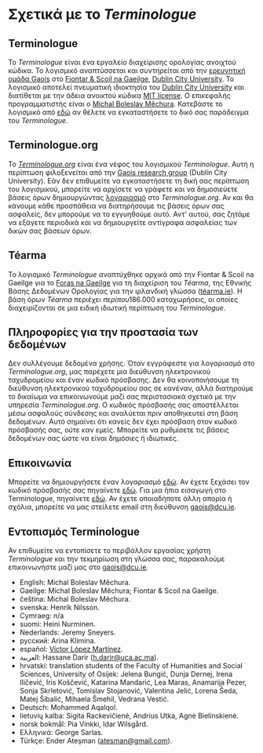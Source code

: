 # Σχετικά με το *Terminologue*

## Terminologue

Το *Terminologue* είναι ένα εργαλείο διαχείρισης ορολογίας ανοιχτού κώδικα. Το λογισμικό αναπτύσσεται και συντηρείται από την [ερευνητική ομάδα Gaois](https://www.gaois.ie/en/) στο [Fiontar & Scoil na Gaeilge](https://www.dcu.ie/fiontar_scoilnagaeilge/gaeilge/index.shtml), [Dublin City University](https://www.dcu.ie/). Το λογισμικό αποτελεί πνευματική ιδιοκτησία του [Dublin City University](https://www.dcu.ie/) και διατίθεται με την άδεια ανοικτού κώδικα [MIT license](https://opensource.org/licenses/MIT). Ο επικεφαλής προγραμματιστής είναι ο [Michal Boleslav Měchura](https://michmech.github.io/). Κατεβάστε το λογισμικό από [εδώ](https://github.com/gaois/terminologue) αν θέλετε να εγκαταστήσετε το δικό σας παράδειγμα του *Terminologue*.

## Terminologue.org

Το *[Terminologue.org](https://www.terminologue.org/)* είναι ένα νέφος του λογισμικού *Terminologue*. Αυτή η περίπτωση φιλοξενείται από την [Gaois research group](https://www.gaois.ie/en/) (Dublin City University). Εάν δεν επιθυμείτε να εγκαταστήσετε τη δική σας περίπτωση του λογισμικού, μπορείτε να αρχίσετε να γράφετε και να δημοσιεύετε βάσεις όρων δημιουργώντας [λογαριασμό](/signup/) στο *Terminologue.org*. Αν και θα κάνουμε κάθε προσπάθεια να διατηρήσουμε τις βάσεις όρων σας ασφαλείς, δεν μπορούμε να το εγγυηθούμε αυτό. Αντ' αυτού, σας ζητάμε να εξάγετε περιοδικά και να δημιουργείτε αντίγραφα ασφαλείας των δικών σας βάσεων όρων.

## Téarma

Το λογισμικό *Terminologue* αναπτύχθηκε αρχικά από την Fiontar & Scoil na Gaeilge για το [Foras na Gaeilge](https://www.forasnagaeilge.ie/) για τη διαχείριση του *Téarma*, της Εθνικής Βάσης Δεδομένων Ορολογίας για την ιρλανδική γλώσσα ([téarma.ie](https://www.tearma.ie/)). Η βάση όρων *Téarma* περιέχει *περίπου*186.000 καταχωρήσεις, οι οποίες διαχειρίζονται σε μια ειδική ιδιωτική περίπτωση του *Terminologue*.

## Πληροφορίες για την προστασία των δεδομένων

Δεν συλλέγουμε δεδομένα χρήσης. Όταν εγγράφεστε για λογαριασμό στο *Terminologue.org*, μας παρέχετε μια διεύθυνση ηλεκτρονικού ταχυδρομείου και έναν κωδικό πρόσβασης. Δεν θα κοινοποιήσουμε τη διεύθυνση ηλεκτρονικού ταχυδρομείου σας σε κανέναν, αλλά διατηρούμε το δικαίωμα να επικοινωνούμε μαζί σας περιστασιακά σχετικά με την υπηρεσία *Terminologue.org*. Ο κωδικός πρόσβασής σας αποστέλλεται μέσω ασφαλούς σύνδεσης και αναλύεται πριν αποθηκευτεί στη βάση δεδομένων. Αυτό σημαίνει ότι κανείς δεν έχει πρόσβαση στον κωδικό πρόσβασής σας, ούτε καν εμείς. Μπορείτε να ρυθμίσετε τις βάσεις δεδομένων σας ώστε να είναι δημόσιες ή ιδιωτικές.

## Επικοινωνία

Μπορείτε να δημιουργήσετε έναν λογαριασμό [εδώ](/signup/). Αν έχετε ξεχάσει τον κωδικό πρόσβασής σας πηγαίνετε [εδώ](/forgotpwd/). Για μια ήπια εισαγωγή στο Terminologue, πηγαίνετε [εδώ](/docs/intro/). Αν έχετε οποιαδήποτε άλλη απορία ή σχόλια, μπορείτε να μας στείλετε email στη διεύθυνση <gaois@dcu.ie>.

## Εντοπισμός Terminologue

Αν επιθυμείτε να εντοπίσετε το περιβάλλον εργασίας χρήστη *Terminologue* και την τεκμηρίωση στη γλώσσα σας, παρακαλούμε επικοινωνήστε μαζί μας στο <gaois@dcu.ie>. 

- English: Michal Boleslav Měchura.
- Gaeilge: Michal Boleslav Měchura; Fiontar & Scoil na Gaeilge.
- čeština: Michal Boleslav Měchura.
- svenska: Henrik Nilsson.
- Cymraeg: n/a
- suomi: Heini Nurminen.
- Nederlands: Jeremy Sneyers.
- русский: Arina Klimina.
- español: [Víctor López Martínez](https://www.linkedin.com/in/translatorvictorlopez/).
- العربية: Hassane Darir (<h.darir@uca.ac.ma>).
- hrvatski: translation students of the Faculty of Humanities and Social Sciences, University of Osijek: Jelena Bungić, Dunja Dernej, Irena Iličević, Iris Koščević, Katarina Mandarić, Lea Maras, Anamarija Pezer, Sonja Skrletović, Tomislav Stojanović, Valentina Jelić, Lorena Šeda, Matej Šibalić, Mihaela Šmehil, Vedrana Vestić.
- Deutsch: Mohammed Aqalqol.
- lietuvių kalba: Sigita Rackevičienė, Andrius Utka, Agnė Bielinskienė.
- norsk bokmål: Pia Vinkki, Idar Wilsgård.
- Ελληνικά: George Sarlas.
- Türkçe: Ender Ateşman (<atesman@gmail.com>).
